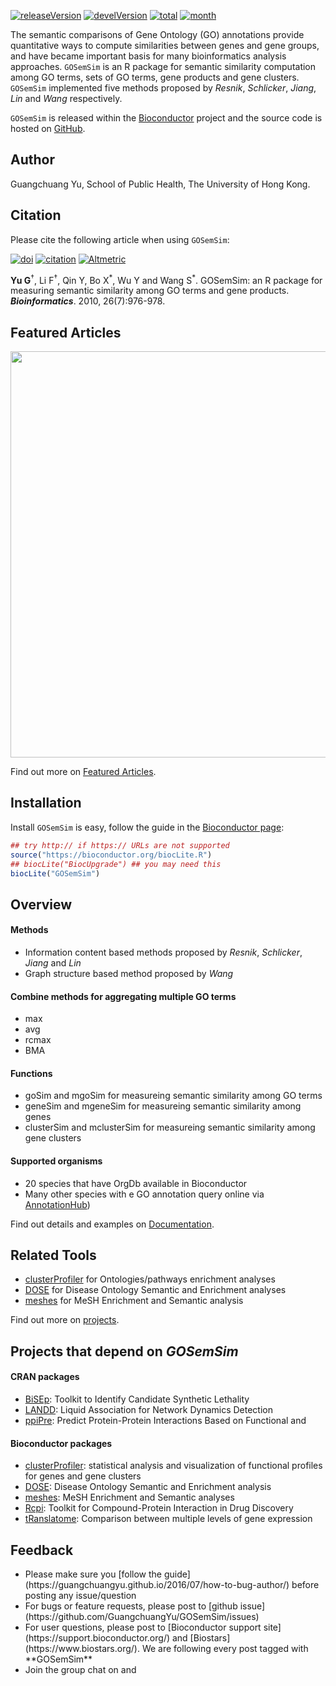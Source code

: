 <!-- AddToAny BEGIN -->
<div class="a2a_kit a2a_kit_size_32 a2a_default_style">
<a class="a2a_dd" href="//www.addtoany.com/share"></a>
<a class="a2a_button_facebook"></a>
<a class="a2a_button_twitter"></a>
<a class="a2a_button_google_plus"></a>
<a class="a2a_button_pinterest"></a>
<a class="a2a_button_reddit"></a>
<a class="a2a_button_sina_weibo"></a>
<a class="a2a_button_wechat"></a>
<a class="a2a_button_douban"></a>
</div>
<script async src="//static.addtoany.com/menu/page.js"></script>
<!-- AddToAny END -->

<link rel="stylesheet" href="https://guangchuangyu.github.io/css/font-awesome.min.css">

[![releaseVersion](https://img.shields.io/badge/release%20version-2.0.1-blue.svg?style=flat)](https://bioconductor.org/packages/GOSemSim)
[![develVersion](https://img.shields.io/badge/devel%20version-2.1.2-blue.svg?style=flat)](https://github.com/GuangchuangYu/GOSemSim)
[![total](https://img.shields.io/badge/downloads-60874/total-blue.svg?style=flat)](https://bioconductor.org/packages/stats/bioc/GOSemSim)
[![month](https://img.shields.io/badge/downloads-2313/month-blue.svg?style=flat)](https://bioconductor.org/packages/stats/bioc/GOSemSim)

The semantic comparisons of Gene Ontology (GO) annotations provide quantitative ways to compute similarities between genes and gene groups, and have became important basis for many bioinformatics analysis approaches. `GOSemSim` is an R package for semantic similarity computation among GO terms, sets of GO terms, gene products and gene clusters. `GOSemSim` implemented five methods proposed by _Resnik_, _Schlicker_, _Jiang_, _Lin_ and _Wang_ respectively.


`GOSemSim` is released within the [Bioconductor](https://bioconductor.org/packages/GOSemSim) project and the source code is hosted on <a href="https://github.com/GuangchuangYu/GOSemSim"><i class="fa fa-github fa-lg"></i> GitHub</a>.

## <i class="fa fa-user"></i> Author

Guangchuang Yu, School of Public Health, The University of Hong Kong.

## <i class="fa fa-book"></i> Citation

Please cite the following article when using `GOSemSim`:

[![doi](https://img.shields.io/badge/doi-10.1093/bioinformatics/btq064-blue.svg?style=flat)](http://dx.doi.org/10.1093/bioinformatics/btq064)
[![citation](https://img.shields.io/badge/cited%20by-232-blue.svg?style=flat)](https://scholar.google.com.hk/scholar?oi=bibs&hl=en&cites=9484177541993722322)
[![Altmetric](https://img.shields.io/badge/Altmetric-18-blue.svg?style=flat)](https://www.altmetric.com/details/100979)

__Yu G__<sup>†</sup>, Li F<sup>†</sup>, Qin Y, Bo X<sup>\*</sup>, Wu Y and Wang S<sup>\*</sup>.
GOSemSim: an R package for measuring semantic similarity among GO terms and gene products.
__*Bioinformatics*__. 2010, 26(7):976-978.


## <i class="fa fa-pencil"></i> Featured Articles

<img src="https://guangchuangyu.github.io/featured_img/GOSemSim/2014PNAS.png" width="650">

<i class="fa fa-hand-o-right"></i> Find out more on <i class="fa fa-pencil"></i> [Featured Articles](https://guangchuangyu.github.io/GOSemSim/featuredArticles/).

## <i class="fa fa-download"></i> Installation

Install `GOSemSim` is easy, follow the guide in the [Bioconductor page](https://bioconductor.org/packages/GOSemSim/):

```r
## try http:// if https:// URLs are not supported
source("https://bioconductor.org/biocLite.R")
## biocLite("BiocUpgrade") ## you may need this
biocLite("GOSemSim")
```

## <i class="fa fa-cogs"></i> Overview

#### <i class="fa fa-angle-double-right"></i> Methods

+ Information content based methods proposed by _Resnik_, _Schlicker_, _Jiang_ and _Lin_
+ Graph structure based method proposed by _Wang_

#### <i class="fa fa-angle-double-right"></i> Combine methods for aggregating multiple GO terms

+ max
+ avg
+ rcmax
+ BMA

#### <i class="fa fa-angle-double-right"></i> Functions

+ goSim and mgoSim for measureing semantic similarity among GO terms
+ geneSim and mgeneSim for measureing semantic similarity among genes
+ clusterSim and mclusterSim for measureing semantic similarity among gene clusters

#### <i class="fa fa-angle-double-right"></i> Supported organisms

+ 20 species that have OrgDb available in Bioconductor
+ Many other species with e GO annotation query online via [AnnotationHub](https://bioconductor.org/packages/AnnotationHub/))

<i class="fa fa-hand-o-right"></i> Find out details and examples on <i class="fa fa-book"></i> [Documentation](https://guangchuangyu.github.io/GOSemSim/documentation/).

## <i class="fa fa-wrench"></i> Related Tools

<ul class="fa-ul">
	<li><i class="fa-li fa fa-angle-double-right"></i><a href="https://guangchuangyu.github.io/clusterProfiler">clusterProfiler</a> for Ontologies/pathways enrichment analyses</li>
	<li><i class="fa-li fa fa-angle-double-right"></i><a href="https://guangchuangyu.github.io/DOSE">DOSE</a> for Disease Ontology Semantic and Enrichment analyses</li>
	<li><i class="fa-li fa fa-angle-double-right"></i><a href="https://guangchuangyu.github.io/meshes">meshes</a> for MeSH Enrichment and Semantic analysis</li>
</ul>

<i class="fa fa-hand-o-right"></i> Find out more on [projects](https://guangchuangyu.github.io/#projects).

## <i class="fa fa-code-fork"></i> Projects that depend on _GOSemSim_

#### <i class="fa fa-angle-double-right"></i> CRAN packages
+ [BiSEp](https://cran.r-project.org/package=BiSEp): Toolkit to Identify Candidate Synthetic Lethality
+ [LANDD](https://cran.r-project.org/package=LANDD): Liquid Association for Network Dynamics Detection
+ [ppiPre](https://cran.r-project.org/package=ppiPre): Predict Protein-Protein Interactions Based on Functional and

#### <i class="fa fa-angle-double-right"></i> Bioconductor packages
+ [clusterProfiler](https://www.bioconductor.org/packages/clusterProfiler): statistical analysis and visualization of functional profiles for genes and gene clusters
+ [DOSE](https://www.bioconductor.org/packages/DOSE): Disease Ontology Semantic and Enrichment analysis
+ [meshes](https://www.bioconductor.org/packages/meshes): MeSH Enrichment and Semantic analyses
+ [Rcpi](https://www.bioconductor.org/packages/Rcpi): Toolkit for Compound-Protein Interaction in Drug Discovery
+ [tRanslatome](https://www.bioconductor.org/packages/tRanslatome): Comparison between multiple levels of gene expression


## <i class="fa fa-comment"></i> Feedback
<ul class="fa-ul">
	<li><i class="fa-li fa fa-hand-o-right"></i> Please make sure you [follow the guide](https://guangchuangyu.github.io/2016/07/how-to-bug-author/) before posting any issue/question</li>
	<li><i class="fa-li fa fa-bug"></i> For bugs or feature requests, please post to <i class="fa fa-github-alt"></i> [github issue](https://github.com/GuangchuangYu/GOSemSim/issues)</li>
	<li><i class="fa-li fa fa-question"></i>  For user questions, please post to [Bioconductor support site](https://support.bioconductor.org/) and [Biostars](https://www.biostars.org/). We are following every post tagged with **GOSemSim**</li>
	<li><i class="fa-li fa fa-commenting"></i> Join the group chat on <a href="https://twitter.com/hashtag/GOSemSim"><i class="fa fa-twitter fa-lg"></i></a> and <a href="http://huati.weibo.com/k/GOSemSim"><i class="fa fa-weibo fa-lg"></i></a></li>
</ul>
